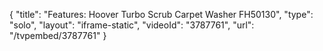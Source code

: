 {
    "title": "Features: Hoover Turbo Scrub Carpet Washer FH50130",
    "type": "solo",
    "layout": "iframe-static",
    "videoId": "3787761",
    "url": "\/tvpembed\/3787761"
}